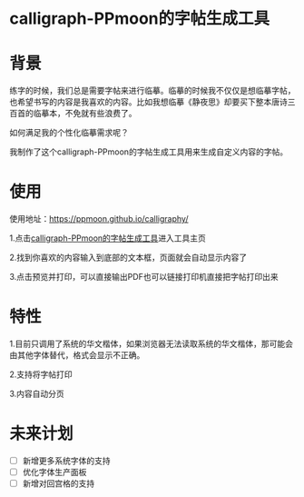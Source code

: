 # calligraph-PPmoon的字帖生成工具

# 背景
练字的时候，我们总是需要字帖来进行临摹。临摹的时候我不仅仅是想临摹字帖，也希望书写的内容是我喜欢的内容。比如我想临摹《静夜思》却要买下整本唐诗三百首的临摹本，不免就有些浪费了。

如何满足我的个性化临摹需求呢？

我制作了这个calligraph-PPmoon的字帖生成工具用来生成自定义内容的字帖。

# 使用
使用地址：https://ppmoon.github.io/calligraphy/

1.点击[calligraph-PPmoon的字帖生成工具](https://ppmoon.github.io/calligraphy)进入工具主页

2.找到你喜欢的内容输入到底部的文本框，页面就会自动显示内容了

3.点击预览并打印，可以直接输出PDF也可以链接打印机直接把字帖打印出来

# 特性
1.目前只调用了系统的华文楷体，如果浏览器无法读取系统的华文楷体，那可能会由其他字体替代，格式会显示不正确。

2.支持将字帖打印

3.内容自动分页

# 未来计划
- [ ] 新增更多系统字体的支持
- [ ] 优化字体生产面板
- [ ] 新增对回宫格的支持
